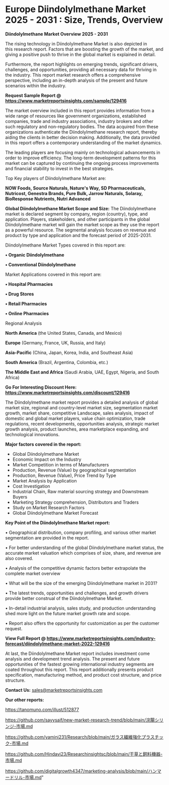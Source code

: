 # Europe Diindolylmethane Market 2025 - 2031 : Size, Trends, Overview

<Strong> Diindolylmethane Market Overview 2025 - 2031</strong>

The rising technology in Diindolylmethane Market is also depicted in this research report. Factors that are boosting the growth of the market, and giving a positive push to thrive in the global market is explained in detail.

Furthermore, the report highlights on emerging trends, significant drivers, challenges, and opportunities, providing all necessary data for thriving in the industry. This report market research offers a comprehensive perspective, including an in-depth analysis of the present and future scenarios within the industry.

<strong>Request Sample Report @ <a href=https://www.marketreportsinsights.com/sample/129416>https://www.marketreportsinsights.com/sample/129416</a></strong>

The market overview included in this report provides information from a wide range of resources like government organizations, established companies, trade and industry associations, industry brokers and other such regulatory and non-regulatory bodies. The data acquired from these organizations authenticate the Diindolylmethane research report, thereby aiding the clients in better decision making. Additionally, the data provided in this report offers a contemporary understanding of the market dynamics.

The leading players are focusing mainly on technological advancements in order to improve efficiency. The long-term development patterns for this market can be captured by continuing the ongoing process improvements and financial stability to invest in the best strategies.

Top Key players of Diindolylmethane Market are:

<strong>NOW Foods, Source Naturals, Nature's Way, SD Pharmaceuticals, Nutricost, Genestra Brands, Pure Bulk, Jarrow Naturals, Solaray, BioResponse Nutrients, Nutri Advanced</strong>

<strong><b>Global Diindolylmethane Market Scope and Size:</b></strong>
The Diindolylmethane market is declared segment by company, region (country), type, and application. Players, stakeholders, and other participants in the global Diindolylmethane market will gain the market scope as they use the report as a powerful resource. The segmental analysis focuses on revenue and product by type and application and the forecast period of 2025-2031.

Diindolylmethane Market Types covered in this report are:

<strong>• Organic Diindolylmethane

• Conventional Diindolylmethane</strong>

Market Applications covered in this report are:

<strong>• Hospital Pharmacies

• Drug Stores

• Retail Pharmacies

• Online Pharmacies</strong> 

Regional Analysis

<strong>North America</strong> (the United States, Canada, and Mexico)

<strong>Europe</strong> (Germany, France, UK, Russia, and Italy)

<strong>Asia-Pacific</strong> (China, Japan, Korea, India, and Southeast Asia)

<strong>South America</strong> (Brazil, Argentina, Colombia, etc.)

<strong>The Middle East and Africa</strong> (Saudi Arabia, UAE, Egypt, Nigeria, and South Africa)

<strong>Go For Interesting Discount Here: <a href=https://www.marketreportsinsights.com/discount/129416>https://www.marketreportsinsights.com/discount/129416</a></strong>

The Diindolylmethane market report provides a detailed analysis of global market size, regional and country-level market size, segmentation market growth, market share, competitive Landscape, sales analysis, impact of domestic and global market players, value chain optimization, trade regulations, recent developments, opportunities analysis, strategic market growth analysis, product launches, area marketplace expanding, and technological innovations.

<strong><b>Major factors covered in the report:</b></strong>
<ul>
  <li>Global Diindolylmethane Market </li>
  <li>Economic Impact on the Industry</li>
  <li>Market Competition in terms of Manufacturers</li>
  <li>Production, Revenue (Value) by geographical segmentation</li>
  <li>Production, Revenue (Value), Price Trend by Type</li>
  <li>Market Analysis by Application</li>
  <li>Cost Investigation</li>
  <li>Industrial Chain, Raw material sourcing strategy and Downstream Buyers</li>
  <li>Marketing Strategy comprehension, Distributors and Traders</li>
  <li>Study on Market Research Factors</li>
  <li>Global Diindolylmethane Market Forecast</li>
</ul>

<strong><b>Key Point of the Diindolylmethane Market report:</b></strong>

• Geographical distribution, company profiling, and various other market segmentation are provided in the report.

• For better understanding of the global Diindolylmethane market status, the accurate market valuation which comprises of size, share, and revenue are also covered.

• Analysis of the competitive dynamic factors better extrapolate the complete market overview

• What will be the size of the emerging Diindolylmethane market in 2031?

• The latest trends, opportunities and challenges, and growth drivers provide better construal of the Diindolylmethane Market.

• In-detail industrial analysis, sales study, and production understanding shed more light on the future market growth rate and scope.

• Report also offers the opportunity for customization as per the customer request.

<strong><b>View Full Report @ <a href=https://www.marketreportsinsights.com/industry-forecast/diindolylmethane-market-2022-129416>https://www.marketreportsinsights.com/industry-forecast/diindolylmethane-market-2022-129416</a></b></strong>


At last, the Diindolylmethane Market report includes investment come analysis and development trend analysis. The present and future opportunities of the fastest growing international industry segments are coated throughout this report. This report additionally presents product specification, manufacturing method, and product cost structure, and price structure.

<strong>Contact Us:</strong>
sales@marketreportsinsights.com

<strong>Our other reports:</strong>

<a href=https://tanomuno.com/illust/512877>https://tanomuno.com/illust/512877</a>

<a href=https://github.com/sayysaif/new-market-research-trend/blob/main/浣腸シリンジ-市場.md>https://github.com/sayysaif/new-market-research-trend/blob/main/浣腸シリンジ-市場.md</a>

<a href=https://github.com/yamini231/Research/blob/main/ガラス繊維強化プラスチック-市場.md>https://github.com/yamini231/Research/blob/main/ガラス繊維強化プラスチック-市場.md</a>

<a href=https://github.com/Hindavi23/Researchinsightsc/blob/main/干草と飼料機器-市場.md>https://github.com/Hindavi23/Researchinsightsc/blob/main/干草と飼料機器-市場.md</a>

<a href=https://github.com/digitalgrowth4347/marketing-analysis/blob/main/ハンマードリル-市場.md>https://github.com/digitalgrowth4347/marketing-analysis/blob/main/ハンマードリル-市場.md</a>"
